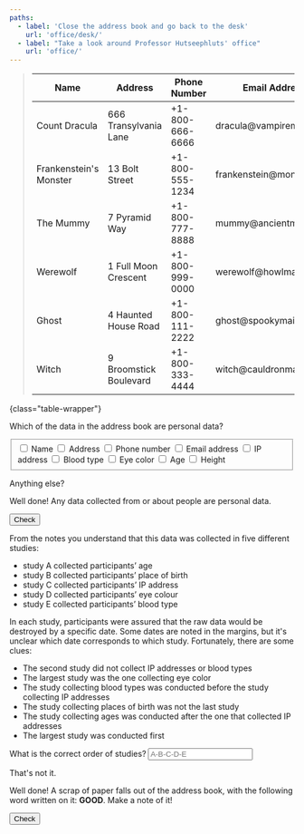 ```yaml
---
paths:
  - label: 'Close the address book and go back to the desk'
    url: 'office/desk/'
  - label: "Take a look around Professor Hutseephluts' office"
    url: 'office/'
---
```


> | Name                   | Address                     | Phone Number    | Email Address             | IP Address  | Blood Type | Eye Colour | Age  | Height |
> |------------------------|-----------------------------|-----------------|---------------------------|-------------|------------|------------|------|--------|
> | Count Dracula          | 666 Transylvania Lane       | +1-800-666-6666 | dracula\@vampiremail.com  | 192.168.1.1 | AB-        | Red        | 400  | 180 cm |
> | Frankenstein's Monster | 13 Bolt Street              | +1-800-555-1234 | frankenstein\@monster.com | 192.168.1.2 | O+         | Green      | 200  | 210 cm |
> | The Mummy              | 7 Pyramid Way               | +1-800-777-8888 | mummy\@ancientmail.com    | 192.168.1.3 | A-         | Brown      | 3000 | 170 cm |
> | Werewolf               | 1 Full Moon Crescent        | +1-800-999-0000 | werewolf\@howlmail.com    | 192.168.1.4 | B+         | Yellow     | 150  | 190 cm |
> | Ghost                  | 4 Haunted House Road        | +1-800-111-2222 | ghost\@spookymail.com     | 192.168.1.5 | AB+        | Blue       | 100  | 160 cm |
> | Witch                  | 9 Broomstick Boulevard      | +1-800-333-4444 | witch\@cauldronmail.com   | 192.168.1.6 | A+         | Violet     | 250  | 165 cm |
{class="table-wrapper"}

<form novalidate>
  <p>Which of the data in the address book are personal data?</p>
  <fieldset>
    <label class="form-check"><input type="checkbox" required> Name</label>
    <label class="form-check"><input type="checkbox" required> Address</label>
    <label class="form-check"><input type="checkbox" required> Phone number</label>
    <label class="form-check"><input type="checkbox" required> Email address</label>
    <label class="form-check"><input type="checkbox" required> IP address</label>
    <label class="form-check"><input type="checkbox" required> Blood type</label>
    <label class="form-check"><input type="checkbox" required> Eye color</label>
    <label class="form-check"><input type="checkbox" required> Age</label>
    <label class="form-check"><input type="checkbox" required> Height</label>
  </fieldset>
  <p class="form-if-incorrect">Anything else?</p>
  <p class="form-if-correct">Well done! Any data collected from or about people are personal data.</p>
  <button>Check</button>
</form>

<form class="form-if-previous-correct" novalidate>
  <p>From the notes you understand that this data was collected in five different studies:</p>
  <ul>
    <li>study A collected participants’ age</li>
    <li>study B collected participants’ place of birth</li>
    <li>study C collected participants’ IP address</li>
    <li>study D collected participants’ eye colour</li>
    <li>study E collected participants’ blood type</li>
  </ul>
  <p>
    In each study, participants were assured that the raw data would be destroyed by a specific date.
    Some dates are noted in the margins, but it's unclear which date corresponds to which study.
    Fortunately, there are some clues:
  </p>
  <ul>
    <li>The second study did not collect IP addresses or blood types</li>
    <li>The largest study was the one collecting eye color</li>
    <li>The study collecting blood types was conducted before the study collecting IP addresses</li>
    <li>The study collecting places of birth was not the last study</li>
    <li>The study collecting ages was conducted after the one that collected IP addresses</li>
    <li>The largest study was conducted first</li>
  </ul>
  <label>
    What is the correct order of studies?
    <input required pattern="D-B-E-C-A" placeholder="A-B-C-D-E" maxlength="9">
  </label>
  <p class="form-if-incorrect">That's not it.</p>
  <p class="form-if-correct">Well done! A scrap of paper falls out of the address book, with the following word written on it: <strong>GOOD</strong>. Make a note of it!</p>
  <button>Check</button>
</form>
